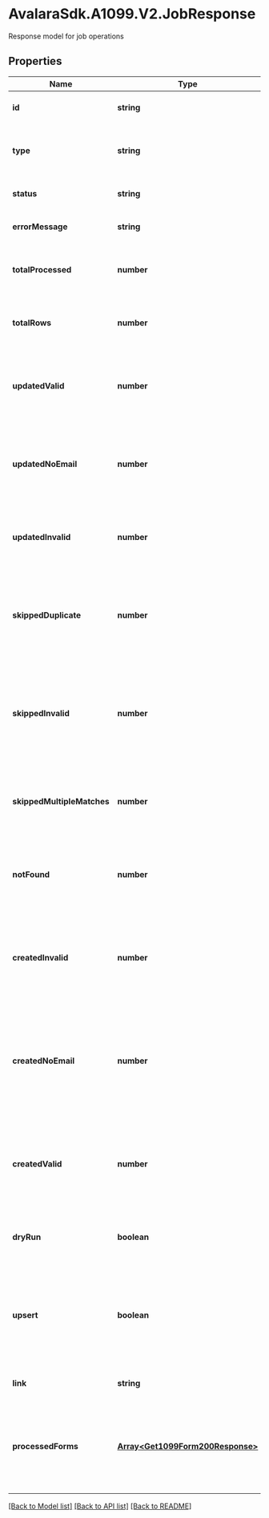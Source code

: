 # AvalaraSdk.A1099.V2.JobResponse
Response model for job operations

## Properties

Name | Type | Description | Notes
------------ | ------------- | ------------- | -------------
**id** | **string** | Unique identifier for the job | [optional] [default to undefined]
**type** | **string** | Job type identifier. Will always be \&quot;update_job\&quot; for bulk upsert operations | [optional] [default to undefined]
**status** | **string** | Current status of the job (e.g., Success, Failed, InProgress) | [optional] [default to undefined]
**errorMessage** | **string** | Error message if the job failed, null otherwise | [optional] [default to undefined]
**totalProcessed** | **number** | Total number of forms processed. Value can be 0 or another value based on what the job has available | [optional] [default to undefined]
**totalRows** | **number** | Total number of forms in the request. Value can be 0 or another value based on what the job has available | [optional] [default to undefined]
**updatedValid** | **number** | Number of forms updated and valid for e-filing and e-delivery. Value can be 0 or another value based on what the job has available | [optional] [default to undefined]
**updatedNoEmail** | **number** | Number of forms updated and valid for e-filing but missing email or email is undeliverable. Value can be 0 or another value based on what the job has available | [optional] [default to undefined]
**updatedInvalid** | **number** | Number of forms updated but invalid for e-filing. Value can be 0 or another value based on what the job has available | [optional] [default to undefined]
**skippedDuplicate** | **number** | Number of forms skipped because they would have updated a record already updated once in the request. Value can be 0 or another value based on what the job has available | [optional] [default to undefined]
**skippedInvalid** | **number** | Number of forms skipped because they would have made a form invalid and the form is already e-filed or scheduled for e-filing. Value can be 0 or another value based on what the job has available | [optional] [default to undefined]
**skippedMultipleMatches** | **number** | Number of forms skipped because they matched multiple forms. Value can be 0 or another value based on what the job has available | [optional] [default to undefined]
**notFound** | **number** | Number of forms skipped because no matching form or issuer could be found. Value can be 0 or another value based on what the job has available | [optional] [default to undefined]
**createdInvalid** | **number** | Number of new forms created because no matching form could be found (and &#x60;upsert&#x60; was true) - with errors. Value can be 0 or another value based on what the job has available | [optional] [default to undefined]
**createdNoEmail** | **number** | Number of new forms created because no matching form could be found (and &#x60;upsert&#x60; was true) - valid for e-filing but missing email or email is undeliverable. Value can be 0 or another value based on what the job has available | [optional] [default to undefined]
**createdValid** | **number** | Number of new forms created because no matching form could be found (and &#x60;upsert&#x60; was true) - valid for e-filing and e-delivery. Value can be 0 or another value based on what the job has available | [optional] [default to undefined]
**dryRun** | **boolean** | Dry run. If &#x60;true&#x60;, this job only simulates the changes but doesn\&#39;t actually persist them. | [optional] [default to undefined]
**upsert** | **boolean** | Upsert. If &#x60;true&#x60;, this job will first attempt to update existing records if matches can be found. Matches are done in the following order: Form ID, Form Reference ID and tax year, Form TIN and tax year. | [optional] [default to undefined]
**link** | **string** | Link to access the job details | [optional] [default to undefined]
**processedForms** | [**Array&lt;Get1099Form200Response&gt;**](Get1099Form200Response.md) | List of processed forms returned when bulk-upsert processes ≤1000 records. Same format as GET /1099/forms response. Only available in bulk-upsert endpoint responses. | [optional] [default to undefined]

[[Back to Model list]](../../../README.md#documentation-for-models) [[Back to API list]](../../../README.md#documentation-for-api-endpoints) [[Back to README]](../../../README.md)

